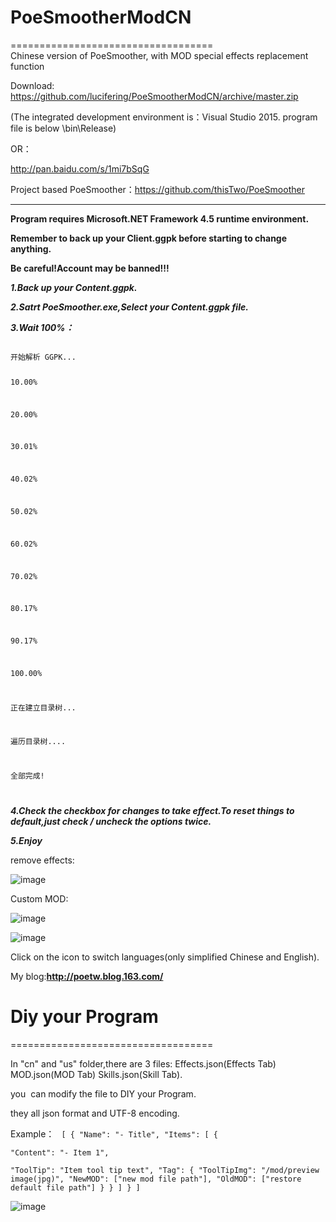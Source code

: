 # PoeSmootherModCN #
===================================  
Chinese version of PoeSmoother, with MOD special effects replacement function

Download:
https://github.com/lucifering/PoeSmootherModCN/archive/master.zip

(The integrated development environment is：Visual Studio 2015.  program file is below \bin\Release)

OR：  

http://pan.baidu.com/s/1mi7bSqG 


  
  

Project based PoeSmoother：https://github.com/thisTwo/PoeSmoother
__________________________________________________________

**Program requires Microsoft.NET Framework 4.5 runtime environment.**  

**Remember to back up your Client.ggpk before starting to change anything.**  

**Be careful!Account may be banned!!!**  


***1.Back up your Content.ggpk.***  

***2.Satrt PoeSmoother.exe,Select your Content.ggpk file.***  

***3.Wait 100%：***  

<code>
开始解析 GGPK...  

10.00%  

20.00%  

30.01%  

40.02%  

50.02%  

60.02%  

70.02%  

80.17%  

90.17%  

100.00%  


正在建立目录树...  

遍历目录树....  

全部完成!  

</code>

***4.Check the checkbox for changes to take effect.To reset things to default,just check / uncheck the options twice.***  


***5.Enjoy***  




 remove effects:

![image](https://github.com/lucifering/PoeSmootherModCN/blob/master/Screenshot/2-2.jpg)


Custom MOD:

![image](https://github.com/lucifering/PoeSmootherModCN/blob/master/Screenshot/1-2.jpg)



![image](https://github.com/lucifering/PoeSmootherModCN/blob/master/Screenshot/3-2.jpg)


Click on the icon to switch languages(only simplified Chinese and English). 


My blog:**http://poetw.blog.163.com/** 


# Diy your Program  #
===================================    

In "cn" and "us" folder,there are 3 files: Effects.json(Effects Tab)  MOD.json(MOD Tab)  Skills.json(Skill Tab).

you  can modify the file to DIY your Program.

they all json format and UTF-8 encoding.


Example：
<code>
[
    {
        "Name": "- Title",
        "Items": [
            {               
                "Content": "- Item 1",              
                "ToolTip": "Item tool tip text",
                "Tag": {
                    "ToolTipImg": "/mod/preview image(jpg)",
                    "NewMOD": ["new mod file path"],
                    "OldMOD": ["restore default file path"]
                }
            }
        ]
    } 
]
</code>



![image](https://github.com/lucifering/PoeSmootherModCN/blob/master/Screenshot/diytab-2.jpg)







   
